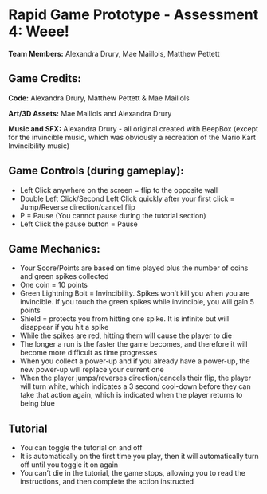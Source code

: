 # Rapid Game Prototype - Assessment 4: Weee!

**Team Members:** Alexandra Drury, Mae Maillols, Matthew Pettett

## Game Credits:
**Code:** Alexandra Drury, Matthew Pettett & Mae Maillols

**Art/3D Assets:** Mae Maillols and Alexandra Drury

**Music and SFX:** Alexandra Drury - all original created with BeepBox (except for the invincible music, 
which was obviously a recreation of the Mario Kart Invincibility music)

## Game Controls (during gameplay):
- Left Click anywhere on the screen = flip to the opposite wall
- Double Left Click/Second Left Click quickly after your first click = Jump/Reverse direction/cancel flip
- P = Pause (You cannot pause during the tutorial section)
- Left Click the pause button  = Pause

## Game Mechanics:
- Your Score/Points are based on time played plus the number of coins and green spikes collected
- One coin = 10 points
- Green Lightning Bolt = Invincibility. Spikes won’t kill you when you are invincible. If you touch the green spikes while invincible, you will gain 5 points
- Shield = protects you from hitting one spike. It is infinite but will disappear if you hit a spike
- While the spikes are red, hitting them will cause the player to die
- The longer a run is the faster the game becomes, and therefore it will become more difficult as time progresses
- When you collect a power-up and if you already have a power-up, the new power-up will replace your current one
- When the player jumps/reverses direction/cancels their flip, the player will turn white, which indicates a 3 second cool-down before they can take that action again,
which is indicated when the player returns to being blue

## Tutorial
- You can toggle the tutorial on and off
- It is automatically on the first time you play, then it will automatically turn off until you toggle it on again
- You can’t die in the tutorial, the game stops, allowing you to read the instructions, and then complete the action instructed
